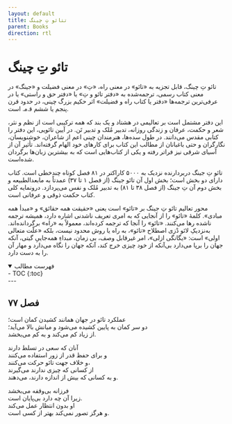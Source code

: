 ```yaml
---
layout: default
title: تتائو تِ چینگ
parent: Books
direction: rtl
---
```


# تائو تِ چینگ
تائو تِ چینگ، قابل تجزیه به «تائو» در معنی راه، «تِ» در معنی فضیلت و «جینگ» در معنی کتاب رسمی، ترجمه‌شده به «دفتر تائو و تِ» یا «دفتر حق و راستی» یا در عرفی‌ترین ترجمه‌ها «دفتر یا کتاب راه و فضیلت» اثر حکیم بزرگ چینی، در حدود قرن پنجم یا ششم ق‍.م‍. است.

این دفتر مشتمل است بر تعالیمی در هشتاد و یک بند که همه ترکیبی است از نظم و نثر، شعر و حکمت، عرفان و زندگی روزانه، تدبیر مُلک و تدبیر تَن. در آیین تائویی، این دفتر را کتابی مقدس می‌دانند. در طول سده‌ها، هنرمندان چینی اعم از شاعران، خوشنویسان، نگارگران و حتی باغبانان از مطالب این کتاب برای کارهای خود الهام گرفته‌اند. تأثیر آن از آسیای شرقی نیز فراتر رفته و یکی از کتاب‌هایی است که به بیشترین زبان‌ها برگردان شده‌است.

تائو تِ جینگ دربردارنده نزدیک به ۵۰۰۰ کاراکتر در ۸۱ فصل کوتاه چندخطی است. کتاب دارای دو بخش است؛ بخش اول آن تائو جینگ (از فصل ۱ تا ۳۷) عمدتاً به مابعدالطبیعه و بخش دوم آن تِ جینگ (از فصل ۳۸ تا ۸۱) به تدبیر مُلک و نفس می‌پردازد. درونمایه کلی کتاب حکمت ذوقی و عرفانی است.

محور تعالیم تائو تِ جینگ بر «تائو» است یعنی «حقیقت همه حقائق» و «مبدأ همه مبادی». کلمهٔ «تائو» را از آنجایی که به امری تعریف ناشدنی اشاره دارد، همیشه ترجمه ناشده رها می‌کنند. «تائو» را آنجا که ترجمه کرده‌اند، معمولاً به «راه» برگردانده‌اند. به‌نزدیکِ لائو دْزی اصطلاح «تائو»، به راه یا روش محدود نیست، بلکه «علّت متعالی اولی» است: «یگانگی ازلی»، امر غیرقابل وصف، بی زمان، مبداءِ همه‌جاییِ گیتی، آنکه جهان را برپا می‌دارد بی‌آنکه از خود چیزی خرج کند، آنکه جهان را نگاه می‌دارد و مهار آن را به دست دارد.

<details open markdown="block">
  <summary>فهرست مطالب</summary>
  - TOC
  {:toc}
</details>
---

## فصل ۷۷
عملکرد تائو در جهان همانند کشیدن کمان است؛  
دو سر کمان به پایین کشیده می‌شود و میانش بالا می‌آید؛  
از زیاد کم می‌کند و به کم می‌بخشد.

آنان که سعی در تسلط دارند  
و برای حفظ قدر از زور استفاده می‌کنند  
و خلاف جهت تائو حرکت می‌کنند،  
از کسانی که چیزی ندارند می‌گیرند  
و به کسانی که بیش از اندازه دارند، می‌دهند.

فرزانه بی‌وقفه می‌بخشد  
زیرا آن چه دارد بی‌پایان است.  
او بدون انتظار عمل می‌کند  
و هرگز تصور نمی‌کند بهتر از کسی است.
